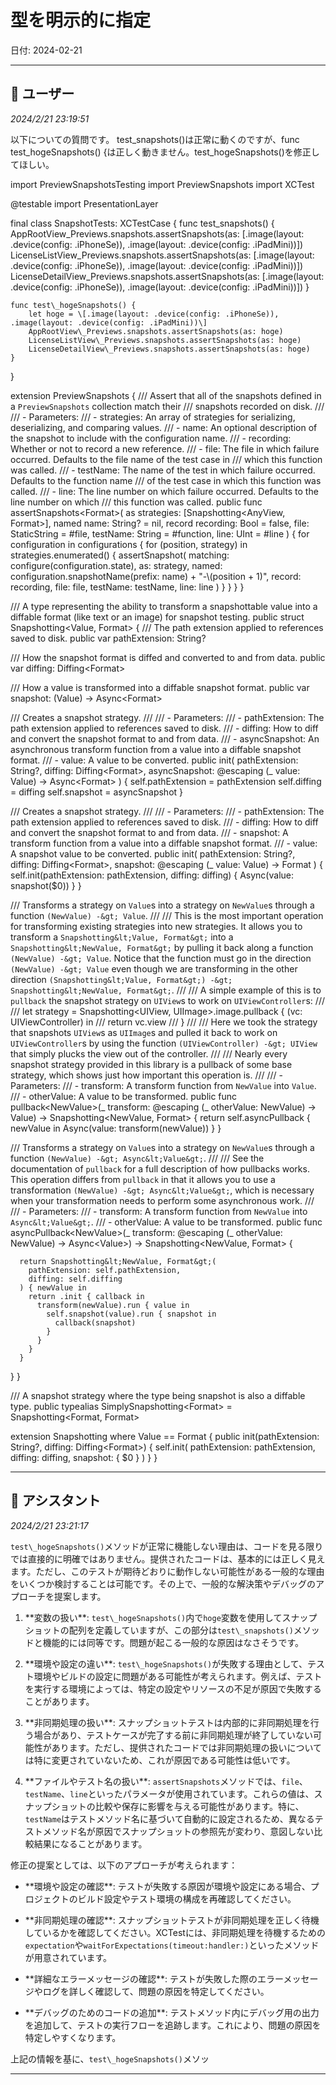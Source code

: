 # 型を明示的に指定

日付: 2024-02-21

---

## 👤 ユーザー
*2024/2/21 23:19:51*

以下についての質問です。
test\_snapshots()は正常に動くのですが、func test\_hogeSnapshots() {は正しく動きません。test\_hogeSnapshots()を修正してほしい。


import PreviewSnapshotsTesting
import PreviewSnapshots
import XCTest

@testable import PresentationLayer


final class SnapshotTests: XCTestCase {
    func test\_snapshots() {
        AppRootView\_Previews.snapshots.assertSnapshots(as: \[.image(layout: .device(config: .iPhoneSe)), .image(layout: .device(config: .iPadMini))\])
        LicenseListView\_Previews.snapshots.assertSnapshots(as: \[.image(layout: .device(config: .iPhoneSe)), .image(layout: .device(config: .iPadMini))\])
        LicenseDetailView\_Previews.snapshots.assertSnapshots(as: \[.image(layout: .device(config: .iPhoneSe)), .image(layout: .device(config: .iPadMini))\])
    }
    
    func test\_hogeSnapshots() {
        let hoge = \[.image(layout: .device(config: .iPhoneSe)), .image(layout: .device(config: .iPadMini))\]
        AppRootView\_Previews.snapshots.assertSnapshots(as: hoge)
        LicenseListView\_Previews.snapshots.assertSnapshots(as: hoge)
        LicenseDetailView\_Previews.snapshots.assertSnapshots(as: hoge)
    }
}


extension PreviewSnapshots {
    /// Assert that all of the snapshots defined in a `PreviewSnapshots` collection match their
    /// snapshots recorded on disk.
    ///
    /// - Parameters:
    ///   - strategies: An array of strategies for serializing, deserializing, and comparing values.
    ///   - name: An optional description of the snapshot to include with the configuration name.
    ///   - recording: Whether or not to record a new reference.
    ///   - file: The file in which failure occurred. Defaults to the file name of the test case in
    ///         which this function was called.
    ///   - testName: The name of the test in which failure occurred. Defaults to the function name
    ///         of the test case in which this function was called.
    ///   - line: The line number on which failure occurred. Defaults to the line number on which
    ///         this function was called.
    public func assertSnapshots&lt;Format&gt;(
        as strategies: \[Snapshotting&lt;AnyView, Format&gt;\],
        named name: String? = nil,
        record recording: Bool = false,
        file: StaticString = #file,
        testName: String = #function,
        line: UInt = #line
    ) {
        for configuration in configurations {
            for (position, strategy) in strategies.enumerated() {
                assertSnapshot(
                    matching: configure(configuration.state),
                    as: strategy,
                    named: configuration.snapshotName(prefix: name) + "-\\(position + 1)",
                    record: recording,
                    file: file, testName: testName, line: line
                )
            }
        }
    }
}


/// A type representing the ability to transform a snapshottable value into a diffable format (like text or an image) for snapshot testing.
public struct Snapshotting&lt;Value, Format&gt; {
  /// The path extension applied to references saved to disk.
  public var pathExtension: String?

  /// How the snapshot format is diffed and converted to and from data.
  public var diffing: Diffing&lt;Format&gt;

  /// How a value is transformed into a diffable snapshot format.
  public var snapshot: (Value) -&gt; Async&lt;Format&gt;

  /// Creates a snapshot strategy.
  ///
  /// - Parameters:
  ///   - pathExtension: The path extension applied to references saved to disk.
  ///   - diffing: How to diff and convert the snapshot format to and from data.
  ///   - asyncSnapshot: An asynchronous transform function from a value into a diffable snapshot format.
  ///   - value: A value to be converted.
  public init(
    pathExtension: String?,
    diffing: Diffing&lt;Format&gt;,
    asyncSnapshot: @escaping (\_ value: Value) -&gt; Async&lt;Format&gt;
    ) {
    self.pathExtension = pathExtension
    self.diffing = diffing
    self.snapshot = asyncSnapshot
  }

  /// Creates a snapshot strategy.
  ///
  /// - Parameters:
  ///   - pathExtension: The path extension applied to references saved to disk.
  ///   - diffing: How to diff and convert the snapshot format to and from data.
  ///   - snapshot: A transform function from a value into a diffable snapshot format.
  ///   - value: A snapshot value to be converted.
  public init(
    pathExtension: String?,
    diffing: Diffing&lt;Format&gt;,
    snapshot: @escaping (\_ value: Value) -&gt; Format
    ) {
    self.init(pathExtension: pathExtension, diffing: diffing) {
      Async(value: snapshot($0))
    }
  }

  /// Transforms a strategy on `Value`s into a strategy on `NewValue`s through a function `(NewValue) -&gt; Value`.
  ///
  /// This is the most important operation for transforming existing strategies into new strategies. It allows you to transform a `Snapshotting&lt;Value, Format&gt;` into a `Snapshotting&lt;NewValue, Format&gt;` by pulling it back along a function `(NewValue) -&gt; Value`. Notice that the function must go in the direction `(NewValue) -&gt; Value` even though we are transforming in the other direction `(Snapshotting&lt;Value, Format&gt;) -&gt; Snapshotting&lt;NewValue, Format&gt;`.
  ///
  /// A simple example of this is to `pullback` the snapshot strategy on `UIView`s to work on `UIViewController`s:
  ///
  ///     let strategy = Snapshotting&lt;UIView, UIImage&gt;.image.pullback { (vc: UIViewController) in
  ///       return vc.view
  ///     }
  ///
  /// Here we took the strategy that snapshots `UIView`s as `UIImage`s and pulled it back to work on `UIViewController`s by using the function `(UIViewController) -&gt; UIView` that simply plucks the view out of the controller.
  ///
  /// Nearly every snapshot strategy provided in this library is a pullback of some base strategy, which shows just how important this operation is.
  ///
  /// - Parameters:
  ///   - transform: A transform function from `NewValue` into `Value`.
  ///   - otherValue: A value to be transformed.
  public func pullback&lt;NewValue&gt;(\_ transform: @escaping (\_ otherValue: NewValue) -&gt; Value) -&gt; Snapshotting&lt;NewValue, Format&gt; {
    return self.asyncPullback { newValue in Async(value: transform(newValue)) }
  }

  /// Transforms a strategy on `Value`s into a strategy on `NewValue`s through a function `(NewValue) -&gt; Async&lt;Value&gt;`.
  ///
  /// See the documentation of `pullback` for a full description of how pullbacks works. This operation differs from `pullback` in that it allows you to use a transformation `(NewValue) -&gt; Async&lt;Value&gt;`, which is necessary when your transformation needs to perform some asynchronous work.
  ///
  /// - Parameters:
  ///   - transform: A transform function from `NewValue` into `Async&lt;Value&gt;`.
  ///   - otherValue: A value to be transformed.
  public func asyncPullback&lt;NewValue&gt;(\_ transform: @escaping (\_ otherValue: NewValue) -&gt; Async&lt;Value&gt;)
    -&gt; Snapshotting&lt;NewValue, Format&gt; {

      return Snapshotting&lt;NewValue, Format&gt;(
        pathExtension: self.pathExtension,
        diffing: self.diffing
      ) { newValue in
        return .init { callback in
          transform(newValue).run { value in
            self.snapshot(value).run { snapshot in
              callback(snapshot)
            }
          }
        }
      }
  }
}

/// A snapshot strategy where the type being snapshot is also a diffable type.
public typealias SimplySnapshotting&lt;Format&gt; = Snapshotting&lt;Format, Format&gt;

extension Snapshotting where Value == Format {
  public init(pathExtension: String?, diffing: Diffing&lt;Format&gt;) {
    self.init(
      pathExtension: pathExtension,
      diffing: diffing,
      snapshot: { $0 }
    )
  }
}

---

## 🤖 アシスタント
*2024/2/21 23:21:17*

`test\_hogeSnapshots()`メソッドが正常に機能しない理由は、コードを見る限りでは直接的に明確ではありません。提供されたコードは、基本的には正しく見えます。ただし、このテストが期待どおりに動作しない可能性がある一般的な理由をいくつか検討することは可能です。その上で、一般的な解決策やデバッグのアプローチを提案します。

1. \*\*変数の扱い\*\*: `test\_hogeSnapshots()`内で`hoge`変数を使用してスナップショットの配列を定義していますが、この部分は`test\_snapshots()`メソッドと機能的には同等です。問題が起こる一般的な原因はなさそうです。

2. \*\*環境や設定の違い\*\*: `test\_hogeSnapshots()`が失敗する理由として、テスト環境やビルドの設定に問題がある可能性が考えられます。例えば、テストを実行する環境によっては、特定の設定やリソースの不足が原因で失敗することがあります。

3. \*\*非同期処理の扱い\*\*: スナップショットテストは内部的に非同期処理を行う場合があり、テストケースが完了する前に非同期処理が終了していない可能性があります。ただし、提供されたコードでは非同期処理の扱いについては特に変更されていないため、これが原因である可能性は低いです。

4. \*\*ファイルやテスト名の扱い\*\*: `assertSnapshots`メソッドでは、`file`、`testName`、`line`といったパラメータが使用されています。これらの値は、スナップショットの比較や保存に影響を与える可能性があります。特に、`testName`はテストメソッド名に基づいて自動的に設定されるため、異なるテストメソッド名が原因でスナップショットの参照先が変わり、意図しない比較結果になることがあります。

修正の提案としては、以下のアプローチが考えられます：

- \*\*環境や設定の確認\*\*: テストが失敗する原因が環境や設定にある場合、プロジェクトのビルド設定やテスト環境の構成を再確認してください。

- \*\*非同期処理の確認\*\*: スナップショットテストが非同期処理を正しく待機しているかを確認してください。XCTestには、非同期処理を待機するための`expectation`や`waitForExpectations(timeout:handler:)`といったメソッドが用意されています。

- \*\*詳細なエラーメッセージの確認\*\*: テストが失敗した際のエラーメッセージやログを詳しく確認して、問題の原因を特定してください。

- \*\*デバッグのためのコードの追加\*\*: テストメソッド内にデバッグ用の出力を追加して、テストの実行フローを追跡します。これにより、問題の原因を特定しやすくなります。

上記の情報を基に、`test\_hogeSnapshots()`メソッ

---
